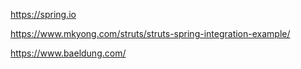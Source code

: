 https://spring.io

https://www.mkyong.com/struts/struts-spring-integration-example/

https://www.baeldung.com/